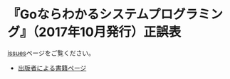 # 『Goならわかるシステムプログラミング』（2017年10月発行）正誤表

[issues](https://github.com/LambdaNote/errata-gosyspro-1-1/issues?q=is%3Aissue+is%3Aopen+sort%3Acreated-asc)ページをご覧ください。

* [出版者による書籍ページ](https://www.lambdanote.com/products/go)


